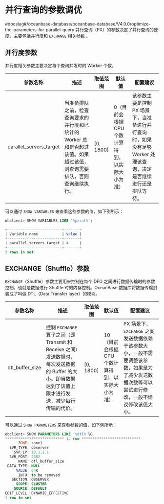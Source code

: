 # 并行查询的参数调优 
#docslug#/oceanbase-database/oceanbase-database/V4.0.0/optimize-the-parameters-for-parallel-query
并行查询（PX）的参数决定了并行查询的速度，主要包括并行度和 `EXCHANGE` 相关参数 。

## 并行度参数 

并行度相关参数主要决定每个查询并发时的 Worker 个数。


|        **参数名称**         |                              **描述**                              |  **取值范围**   |           **默认值**           |                            **配置建议**                            |
|-------------------------|------------------------------------------------------------------|-------------|-----------------------------|----------------------------------------------------------------|
| parallel_servers_target | 当准备排队之前，检查查询要求的并行度和已统计的 Worker 总和是否超过该值。如果超过该值，则查询需要排队，否则查询继续执行。 | \[0, 1800\] | 0（目前会根据 CPU 个数计算得到，以实际大小为准） | 该参数主要是控制 PX 场景下，当准备进行并行查询时，如果没有足够 Worker 处理该查询，决定是否继续进行还是排队等待。 |



可以通过 `SHOW VARIABLES` 来查看这些参数的值，如下例所示：

```sql
obclient> SHOW VARIABLES LIKE '%paral%';

+-------------------------+-------+
| Variable_name           | Value |
+-------------------------+-------+
| parallel_servers_target | 4     |
+-------------------------+-------+
2 rows in set 
```


## EXCHANGE（Shuffle）参数 

`EXCHANGE`（Shuffle）参数主要用来控制在每个 DFO 之间进行数据传输时的参数控制，也就是数据进行 Shuffle 时的内存控制。OceanBase 数据库将数据传输封装成了叫做 DTL（Data Transfer layer）的模块。


|    **参数名称**     |                                             **描述**                                             |  **取值范围**   |           **默认值**            |                                    **配置建议**                                     |
|-----------------|------------------------------------------------------------------------------------------------|-------------|------------------------------|---------------------------------------------------------------------------------|
| dtl_buffer_size | 控制 `EXCHANGE` 算子之间（即Transmit 和 Receive 之间）发送数据时，每次发送数据的 Buffer 的大小。即当数据达到了该值上限才进行发送，减少每行传输的代价。 | \[0, 1800\] | 10（目前会根据 CPU 个数计算得到，以实际大小为准） | PX 场景下，`EXCHANGE` 之间发送数据依赖于该参数大小，一般不需要调整该参数，如果是为了减少发送数据次数等可以尝试进行修改，一般不建议修改该值大小。 |



可以通过 `SHOW PARAMETERS` 来查看参数的值，如下例所示：

```SQL 
obclient> SHOW PARAMETERS LIKE '%dtl%'\G
*************************** 1. row ***************************
      ZONE: zone1
  SVR_TYPE: observer
    SVR_IP: 10.1.1.1
  SVR_PORT: 2882
      NAME: dtl_buffer_size
 DATA_TYPE: NULL
     VALUE: 64K
      INFO: to be removed
   SECTION: OBSERVER
     SCOPE: CLUSTER
    SOURCE: DEFAULT
EDIT_LEVEL: DYNAMIC_EFFECTIVE
1 row in set 
```


